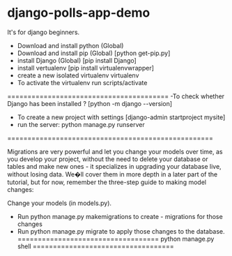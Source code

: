 # django-polls-app-demo
It's for django beginners.

- Download and install python (Global)
- Download and install pip (Global)
  [python get-pip.py]
- install Django (Global)
   [pip install Django]
- install vertualenv 
   [pip install virtualenvwrapper]
- create a new isolated virtualenv
   virtualenv <Name>
- To activate the virtualenv
   run scripts/activate


========================================
-To check whether Django has been installed ?
  [python -m django --version]
- To  create a new project with settings
  [django-admin startproject mysite]
- run the server: python manage.py runserver

===================================================

Migrations are very powerful and let you change your models over time, as you develop your project, without the need to delete your database or tables and make new ones - it specializes in upgrading your database live, without losing data. We�ll cover them in more depth in a later part of the tutorial, but for now, remember the three-step guide to making model changes:

Change your models (in models.py).
- Run python manage.py makemigrations to create - migrations for those changes
- Run python manage.py migrate to apply those changes to the database.
===================================
python manage.py shell
===================================
